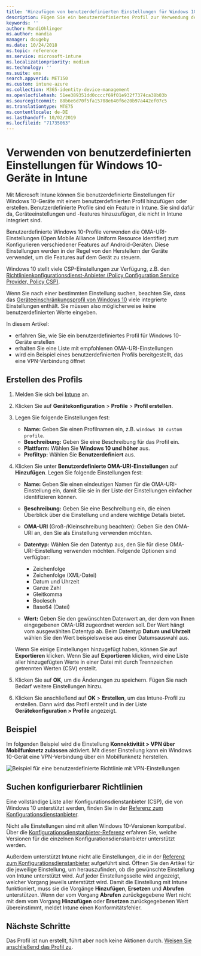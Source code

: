 ```yaml
---
title: 'Hinzufügen von benutzerdefinierten Einstellungen für Windows 10-Geräte in Microsoft Intune: Azure | Microsoft-Dokumentation'
description: Fügen Sie ein benutzerdefiniertes Profil zur Verwendung der OMA-URI-Einstellungen für Windows 10 in Microsoft Intune hinzu, oder erstellen Sie ein solches Profil. Verwenden Sie ein benutzerdefiniertes Profil, um benutzerdefinierte Einstellung hinzuzufügen.
keywords: ''
author: MandiOhlinger
ms.author: mandia
manager: dougeby
ms.date: 10/24/2018
ms.topic: reference
ms.service: microsoft-intune
ms.localizationpriority: medium
ms.technology: ''
ms.suite: ems
search.appverid: MET150
ms.custom: intune-azure
ms.collection: M365-identity-device-management
ms.openlocfilehash: 51ee389351dd0ccccf69f01e932f7374ca38b03b
ms.sourcegitcommit: 88b6e6d70f5fa15708e640f6e20b97a442ef07c5
ms.translationtype: MTE75
ms.contentlocale: de-DE
ms.lasthandoff: 10/02/2019
ms.locfileid: "71735063"
---
```

# <a name="use-custom-settings-for-windows-10-devices-in-intune"></a>Verwenden von benutzerdefinierten Einstellungen für Windows 10-Geräte in Intune

Mit Microsoft Intune können Sie benutzerdefinierte Einstellungen für Windows 10-Geräte mit einem benutzerdefinierten Profil hinzufügen oder erstellen. Benutzerdefinierte Profile sind ein Feature in Intune. Sie sind dafür da, Geräteeinstellungen und -features hinzuzufügen, die nicht in Intune integriert sind.

Benutzerdefinierte Windows 10-Profile verwenden die OMA-URI-Einstellungen (Open Mobile Alliance Uniform Resource Identifier) zum Konfigurieren verschiedener Features auf Android-Geräten. Diese Einstellungen werden in der Regel von den Herstellern der Geräte verwendet, um die Features auf dem Gerät zu steuern. 

Windows 10 stellt viele CSP-Einstellungen zur Verfügung, z.B. den [Richtlinienkonfigurationsdienst-Anbieter (Policy Configuration Service Provider, Policy CSP)](https://technet.microsoft.com/itpro/windows/manage/how-it-pros-can-use-configuration-service-providers).

Wenn Sie nach einer bestimmten Einstellung suchen, beachten Sie, dass das [Geräteeinschränkungsprofil von Windows 10](device-restrictions-windows-10.md) viele integrierte Einstellungen enthält. Sie müssen also möglicherweise keine benutzerdefinierten Werte eingeben.

In diesem Artikel:

- erfahren Sie, wie Sie ein benutzerdefiniertes Profil für Windows 10-Geräte erstellen
- erhalten Sie eine Liste mit empfohlenen OMA-URI-Einstellungen
- wird ein Beispiel eines benutzerdefinierten Profils bereitgestellt, das eine VPN-Verbindung öffnet

## <a name="create-the-profile"></a>Erstellen des Profils

1. Melden Sie sich bei [Intune](https://go.microsoft.com/fwlink/?linkid=2090973) an.
2. Klicken Sie auf **Gerätekonfiguration** > **Profile** > **Profil erstellen**.
3. Legen Sie folgende Einstellungen fest:

    - **Name:** Geben Sie einen Profilnamen ein, z.B. `windows 10 custom profile`.
    - **Beschreibung:** Geben Sie eine Beschreibung für das Profil ein.
    - **Plattform:** Wählen Sie **Windows 10 und höher** aus.
    - **Profiltyp:** Wählen Sie **Benutzerdefiniert** aus.

4. Klicken Sie unter **Benutzerdefinierte OMA-URI-Einstellungen** auf **Hinzufügen**. Legen Sie folgende Einstellungen fest:

    - **Name:** Geben Sie einen eindeutigen Namen für die OMA-URI-Einstellung ein, damit Sie sie in der Liste der Einstellungen einfacher identifizieren können.
    - **Beschreibung:** Geben Sie eine Beschreibung ein, die einen Überblick über die Einstellung und andere wichtige Details bietet.
    - **OMA-URI** (Groß-/Kleinschreibung beachten): Geben Sie den OMA-URI an, den Sie als Einstellung verwenden möchten.
    - **Datentyp:** Wählen Sie den Datentyp aus, den Sie für diese OMA-URI-Einstellung verwenden möchten. Folgende Optionen sind verfügbar:

        - Zeichenfolge
        - Zeichenfolge (XML-Datei)
        - Datum und Uhrzeit
        - Ganze Zahl
        - Gleitkomma
        - Boolesch
        - Base64 (Datei)

    - **Wert:** Geben Sie den gewünschten Datenwert an, der dem von Ihnen eingegebenen OMA-URI zugeordnet werden soll. Der Wert hängt vom ausgewählten Datentyp ab. Beim Datentyp **Datum und Uhrzeit** wählen Sie den Wert beispielsweise aus einer Datumsauswahl aus.

    Wenn Sie einige Einstellungen hinzugefügt haben, können Sie auf **Exportieren** klicken. Wenn Sie auf **Exportieren** klicken, wird eine Liste aller hinzugefügten Werte in einer Datei mit durch Trennzeichen getrennten Werten (CSV) erstellt.

5. Klicken Sie auf **OK**, um die Änderungen zu speichern. Fügen Sie nach Bedarf weitere Einstellungen hinzu.
6. Klicken Sie anschließend auf **OK** > **Erstellen**, um das Intune-Profil zu erstellen. Dann wird das Profil erstellt und in der Liste **Gerätekonfiguration > Profile** angezeigt.

## <a name="example"></a>Beispiel

Im folgenden Beispiel wird die Einstellung **Konnektivität > VPN über Mobilfunknetz zulassen** aktiviert. Mit dieser Einstellung kann ein Windows 10-Gerät eine VPN-Verbindung über ein Mobilfunknetz herstellen.

![Beispiel für eine benutzerdefinierte Richtlinie mit VPN-Einstellungen](./media/custom-settings-windows-10/custom-policy-example.png)

## <a name="find-the-policies-you-can-configure"></a>Suchen konfigurierbarer Richtlinien

Eine vollständige Liste aller Konfigurationsdienstanbieter (CSP), die von Windows 10 unterstützt werden, finden Sie in der [Referenz zum Konfigurationsdienstanbieter](https://msdn.microsoft.com/windows/hardware/commercialize/customize/mdm/configuration-service-provider-reference).

Nicht alle Einstellungen sind mit allen Windows 10-Versionen kompatibel. Über die [Konfigurationsdienstanbieter-Referenz](https://msdn.microsoft.com/windows/hardware/commercialize/customize/mdm/configuration-service-provider-reference) erfahren Sie, welche Versionen für die einzelnen Konfigurationsdienstanbieter unterstützt werden.

Außerdem unterstützt Intune nicht alle Einstellungen, die in der [Referenz zum Konfigurationsdienstanbieter](https://msdn.microsoft.com/windows/hardware/commercialize/customize/mdm/configuration-service-provider-reference) aufgeführt sind. Öffnen Sie den Artikel für die jeweilige Einstellung, um herauszufinden, ob die gewünschte Einstellung von Intune unterstützt wird. Auf jeder Einstellungsseite wird angezeigt, welcher Vorgang jeweils unterstützt wird. Damit die Einstellung mit Intune funktioniert, muss sie die Vorgänge **Hinzufügen**, **Ersetzen** und **Abrufen** unterstützen. Wenn der vom Vorgang **Abrufen** zurückgegebene Wert nicht mit dem vom Vorgang **Hinzufügen** oder **Ersetzen** zurückgegebenen Wert übereinstimmt, meldet Intune einen Konformitätsfehler.

## <a name="next-steps"></a>Nächste Schritte

Das Profil ist nun erstellt, führt aber noch keine Aktionen durch. [Weisen Sie anschließend das Profil zu](device-profile-assign.md).
